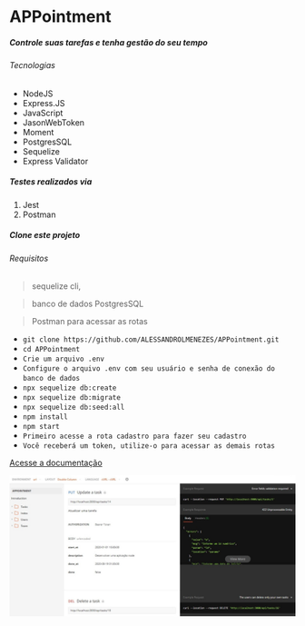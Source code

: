 # APPointment

##### Controle suas tarefas e tenha gestão do seu tempo

###### Tecnologias

- NodeJS
- Express.JS
- JavaScript
- JasonWebToken
- Moment
- PostgresSQL
- Sequelize
- Express Validator

##### Testes realizados via

1. Jest
2. Postman

##### Clone este projeto
###### Requisitos 

> sequelize cli, 

> banco de dados PostgresSQL

> Postman para acessar as rotas 

- `git clone https://github.com/ALESSANDROLMENEZES/APPointment.git`
- `cd APPointment`
- `Crie um arquivo .env `
- `Configure o arquivo .env com seu usuário e senha de conexão do banco de dados`
- `npx sequelize db:create`
- `npx sequelize db:migrate`
- `npx sequelize db:seed:all`
- `npm install`
- `npm start`
- `Primeiro acesse a rota cadastro para fazer seu cadastro`
- `Você receberá um token, utilize-o para acessar as demais rotas`

[Acesse a documentação](https://web.postman.co/collections/9702967-278dd71f-4826-4a65-8074-15ba2aeb086d?version=latest&workspace=99ecdfd7-fccb-4e1b-869f-b47f7650364e#210c43cb-433a-4f01-b46f-7776e73c6a7d "Acesse a documentação")

[![DOCUMENTAÇÃO](./doc/API_DOC.jpg "DOCUMENTAÇÃO")](../APPointment/doc/API_DOC.jpg "DOCUMENTAÇÃO")